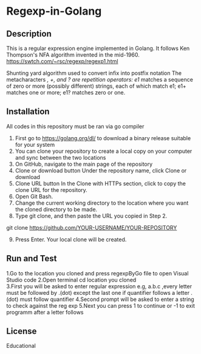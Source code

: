 # Regexp-in-Golang

## Description

This is a regular expression engine implemented in Golang.
It follows Ken Thompson's NFA algorithm invented in the mid-1960.
https://swtch.com/~rsc/regexp/regexp1.html

Shunting yard algorithm used to convert infix into postfix notation
The metacharacters *, +, and ? are repetition operators: e1* matches a sequence of zero or more (possibly different) strings, each of which match e1; e1+ matches one or more; e1? matches zero or one.



## Installation

All codes in this repository must be ran via go compiler 
1. First go to https://golang.org/dl/ to download a binary release suitable for your system
2. You can clone your repository to create a local copy on your computer and sync between the two locations 
3. On GitHub, navigate to the main page of the repository
4. Clone or download button Under the repository name, click Clone or download
5. Clone URL button In the Clone with HTTPs section, click to copy the clone URL for the repository. 
6. Open Git Bash. 
7. Change the current working directory to the location where you want the cloned directory to be made.
8. Type git clone, and then paste the URL you copied in Step 2.

git clone https://github.com/YOUR-USERNAME/YOUR-REPOSITORY 

9. Press Enter. Your local clone will be created.

## Run and Test
1.Go to the location you cloned and press regexpByGo file to open Visual Studio code 
2.Open terminal cd location you cloned  
3.First you will be asked to enter regular expression e.g, a.b.c ,every letter must be followed by .(dot) except the last one if quantifier follows a letter .(dot) must follow quantifier 
4.Second prompt will be asked to enter a string to check against the reg exp 
5.Next you can press 1 to continue or -1 to exit programm
after a letter follows 

## License

Educational 